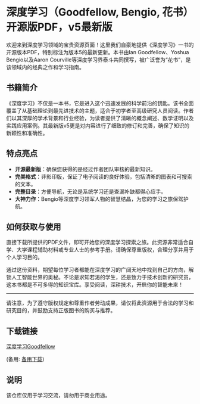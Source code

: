 # 深度学习（Goodfellow, Bengio, 花书）开源版PDF，v5最新版

欢迎来到深度学习领域的宝贵资源页面！这里我们自豪地提供《深度学习》一书的开源版本PDF，特别标注为版本5的最新更新。本书由Ian Goodfellow、Yoshua Bengio以及Aaron Courville等深度学习界泰斗共同撰写，被广泛誉为“花书”，是该领域内的经典之作和学习指南。

## 书籍简介

《深度学习》不仅是一本书，它是进入这个迅速发展的科学前沿的钥匙。该书全面覆盖了从基础理论到最先进技术的主题，适合于初学者至高级研究人员阅读。作者们以其深厚的学术背景和行业经验，为读者提供了清晰的概念阐述、数学证明以及实践应用案例。其最新版v5更是对内容进行了细致的修订和完善，确保了知识的新颖性和准确性。

## 特点亮点

- **开源最新版**：确保您获得的是经过作者团队审核的最新知识。
- **完美格式**：非影印版，保证了电子阅读的良好体验，包括清晰的图表和可搜索的文本。
- **完整目录**：方便导航，无论是系统学习还是查漏补缺都得心应手。
- **大神力作**：Bengio等深度学习领军人物的智慧结晶，为您的学习之旅保驾护航。

## 如何获取与使用

直接下载所提供的PDF文件，即可开始您的深度学习探索之旅。此资源非常适合自学、大学课程辅助材料或专业人士的参考手册。请确保尊重版权，合理分享并用于个人学习目的。

通过这份资料，期望每位学习者都能在深度学习的广阔天地中找到自己的方向，解锁人工智能世界的奥秘。不论是求知若渴的学生，还是致力于技术创新的研究员，这本书都是不可多得的知识宝库。享受阅读，深耕技术，开启你的智能未来！

---

请注意，为了遵守版权规定和尊重作者劳动成果，请仅将此资源用于合法的学习和研究目的，并鼓励支持正版图书的购买与推荐。

## 下载链接
[深度学习Goodfellow](https://pan.quark.cn/s/7155191c7e86) 

(备用: [备用下载](https://pan.baidu.com/s/1IPGzIpB1aJsSkMBOgfHTMA?pwd=1234))

## 说明

该仓库仅用于学习交流，请勿用于商业用途。
